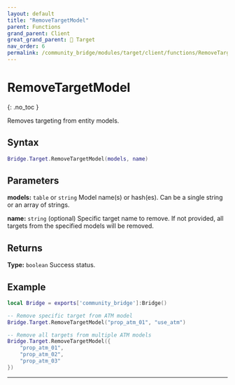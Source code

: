 ```yaml
---
layout: default
title: "RemoveTargetModel"
parent: Functions
grand_parent: Client
great_grand_parent: 🎯 Target
nav_order: 6
permalink: /community_bridge/modules/target/client/functions/RemoveTargetModel/
---
```


# RemoveTargetModel
{: .no_toc }

Removes targeting from entity models.

## Syntax

```lua
Bridge.Target.RemoveTargetModel(models, name)
```

## Parameters

**models:** `table` or `string`
Model name(s) or hash(es). Can be a single string or an array of strings.

**name:** `string` (optional)
Specific target name to remove. If not provided, all targets from the specified models will be removed.

## Returns

**Type:** `boolean`
Success status.

## Example

```lua
local Bridge = exports['community_bridge']:Bridge()

-- Remove specific target from ATM model
Bridge.Target.RemoveTargetModel("prop_atm_01", "use_atm")

-- Remove all targets from multiple ATM models
Bridge.Target.RemoveTargetModel({
    "prop_atm_01",
    "prop_atm_02",
    "prop_atm_03"
})
```

---